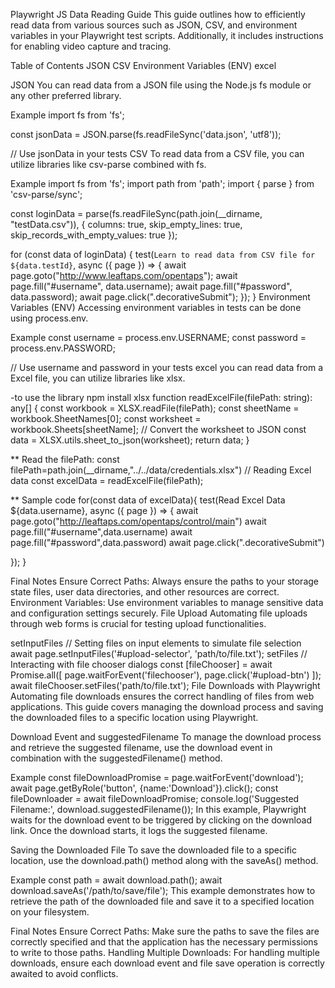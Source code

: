 Playwright JS Data Reading Guide
This guide outlines how to efficiently read data from various sources such as JSON, CSV, and environment variables in your Playwright test scripts. Additionally, it includes instructions for enabling video capture and tracing.

Table of Contents
JSON
CSV
Environment Variables (ENV)
excel

JSON
You can read data from a JSON file using the Node.js fs module or any other preferred library.

Example
import fs from 'fs';

const jsonData = JSON.parse(fs.readFileSync('data.json', 'utf8'));

// Use jsonData in your tests
CSV
To read data from a CSV file, you can utilize libraries like csv-parse combined with fs.

Example
import fs from 'fs';
import path from 'path';
import { parse } from 'csv-parse/sync';

const loginData = parse(fs.readFileSync(path.join(__dirname, "testData.csv")), {
    columns: true,
    skip_empty_lines: true,
    skip_records_with_empty_values: true
});

for (const data of loginData) {
    test(`Learn to read data from CSV file for ${data.testId}`, async ({ page }) => {
        await page.goto("http://www.leaftaps.com/opentaps");
        await page.fill("#username", data.username);
        await page.fill("#password", data.password);
        await page.click(".decorativeSubmit");
    });
}
Environment Variables (ENV)
Accessing environment variables in tests can be done using process.env.

Example
const username = process.env.USERNAME;
const password = process.env.PASSWORD;

// Use username and password in your tests
excel
you can read data from a Excel file, you can utilize libraries like xlsx.

-to use the library npm install xlsx function readExcelFile(filePath: string): any[] { const workbook = XLSX.readFile(filePath); const sheetName = workbook.SheetNames[0]; const worksheet = workbook.Sheets[sheetName]; // Convert the worksheet to JSON const data = XLSX.utils.sheet_to_json(worksheet); return data; }

** Read the filePath: const filePath=path.join(__dirname,"../../data/credentials.xlsx") // Reading Excel data const excelData = readExcelFile(filePath);

** Sample code for(const data of excelData){ test(Read Excel Data ${data.username}, async ({ page }) => { await page.goto("http://leaftaps.com/opentaps/control/main") await page.fill("#username",data.username) await page.fill("#password",data.password) await page.click(".decorativeSubmit")

}); }

Final Notes
Ensure Correct Paths: Always ensure the paths to your storage state files, user data directories, and other resources are correct.
Environment Variables: Use environment variables to manage sensitive data and configuration settings securely.
File Upload
Automating file uploads through web forms is crucial for testing upload functionalities.

setInputFiles
// Setting files on input elements to simulate file selection
await page.setInputFiles('#upload-selector', 'path/to/file.txt');
setFiles
// Interacting with file chooser dialogs
const [fileChooser] = await Promise.all([
    page.waitForEvent('filechooser'),
    page.click('#upload-btn')
]);
await fileChooser.setFiles('path/to/file.txt');
File Downloads with Playwright
Automating file downloads ensures the correct handling of files from web applications. This guide covers managing the download process and saving the downloaded files to a specific location using Playwright.

Download Event and suggestedFilename
To manage the download process and retrieve the suggested filename, use the download event in combination with the suggestedFilename() method.

Example
const fileDownloadPromise = page.waitForEvent('download');
await page.getByRole('button', {name:'Download'}).click();
const fileDownloader = await fileDownloadPromise;
console.log('Suggested Filename:', download.suggestedFilename());
In this example, Playwright waits for the download event to be triggered by clicking on the download link. Once the download starts, it logs the suggested filename.

Saving the Downloaded File
To save the downloaded file to a specific location, use the download.path() method along with the saveAs() method.

Example
const path = await download.path();
await download.saveAs('/path/to/save/file');
This example demonstrates how to retrieve the path of the downloaded file and save it to a specified location on your filesystem.

Final Notes
Ensure Correct Paths: Make sure the paths to save the files are correctly specified and that the application has the necessary permissions to write to those paths.
Handling Multiple Downloads: For handling multiple downloads, ensure each download event and file save operation is correctly awaited to avoid conflicts.